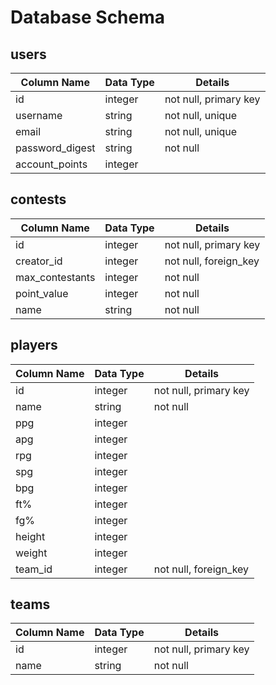 # Database Schema

## users

Column Name|Data Type|Details
-|-|-
id|integer|not null, primary key
username|string|not null, unique
email|string|not null, unique
password_digest|string|not null
account_points|integer|

## contests

Column Name|Data Type|Details
-|-|-
id|integer|not null, primary key
creator_id|integer|not null, foreign_key
max_contestants|integer|not null
point_value|integer|not null
name|string|not null

## players
Column Name|Data Type|Details
-|-|-
id|integer|not null, primary key
name|string|not null
ppg|integer|
apg|integer|
rpg|integer|
spg|integer|
bpg|integer|
ft%|integer|
fg%|integer|
height|integer|
weight|integer|
team_id|integer|not null, foreign_key

## teams

Column Name|Data Type|Details
-|-|-
id|integer|not null, primary key
name|string|not null
